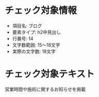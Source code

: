 # チェック対象情報

- 項目名: ブログ
- 要素タイプ: h2中見出し
- 行番号: 14
- 文字数範囲: 15～18文字
- 実際の文字数: 18文字

# チェック対象テキスト

営業時間や施術に関するお知らせを掲載